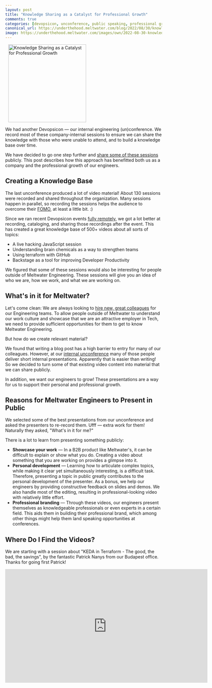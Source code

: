 ```yaml
---
layout: post
title: "Knowledge Sharing as a Catalyst for Professional Growth"
comments: true
categories: [devopsicon, unconference, public speaking, professional growth]
canonical_url: https://underthehood.meltwater.com/blog/2022/08/30/knowledge-sharing-as-a-catalyst-for-professional-growth/
image: https://underthehood.meltwater.com/images/own/2022-08-30-knowledge-sharing-as-a-catalyst-for-professional-growth/header_blog_post_youtube.jpg
---
```


<img class="right no-border" src="https://underthehood.meltwater.com/images/own/2022-08-30-knowledge-sharing-as-a-catalyst-for-professional-growth/header_blog_post_youtube.jpg" width="250" title="Knowledge Sharing as a Catalyst for Professional Growth" style="margin-left:10px; margin-right:0px;">

We had another Devopsicon — our internal engineering (un)conference. We record most of these company-internal sessions to ensure we can share the knowledge with those who were unable to attend, and to build a knowledge base over time.

We have decided to go one step further and [share some of these sessions][youtube-channel] publicly. This post describes how this approach has benefitted both us as a company and the professional growth of our engineers.

<!-- more -->

## Creating a Knowledge Base

The last unconference produced a lot of video material! About 130 sessions were recorded and shared throughout the organization. Many sessions happen in parallel, so recording the sessions helps the audience to overcome their [FOMO][fomo], at least a little bit. :)

Since we ran recent Devopsicon events [fully remotely][devopsicon-remote], we got a lot better at recording, cataloging, and sharing those recordings after the event. This has created a great knowledge base of 500+ videos about all sorts of topics:

* A live hacking JavaScript session
* Understanding brain chemicals as a way to strengthen teams
* Using terraform with GitHub
* Backstage as a tool for improving Developer Productivity

We figured that some of these sessions would also be interesting for people outside of Meltwater Engineering. These sessions will give you an idea of who we are, how we work, and what we are working on.

## What's in it for Meltwater?

Let's come clean: We are always looking to [hire new, great colleagues][jobs] for our Engineering teams. To allow people outside of Meltwater to understand our work culture and showcase that we are an attractive employer in Tech, we need to provide sufficient opportunities for them to get to know Meltwater Engineering.

But how do we create relevant material?

We found that writing a blog post has a high barrier to entry for many of our colleagues. However, at our [internal unconference][internal-unconference] many of those people deliver short internal presentations. Apparently that is easier than writing! So we decided to turn some of that existing video content into material that we can share publicly.

In addition, we want our engineers to grow! These presentations are a way for us to support their personal and professional growth.

## Reasons for Meltwater Engineers to Present in Public

We selected some of the best presentations from our unconference and asked the presenters to re-record them. Ufff — extra work for them! Naturally they asked, "What's in it for me?"

There is a lot to learn from presenting something publicly:

* **Showcase your work** — In a B2B product like Meltwater's, it can be difficult to explain or show what you do. Creating a video about something that you are working on provides a glimpse into it.
* **Personal development** — Learning how to articulate complex topics, while making it clear yet simultaneously interesting, is a difficult task. Therefore, presenting a topic in public greatly contributes to the personal development of the presenter. As a bonus, we help our engineers by providing constructive feedback on slides and demos. We also handle most of the editing, resulting in professional-looking video with relatively little effort.
* **Professional branding** — Through these videos, our engineers present themselves as knowledgeable professionals or even experts in a certain field. This aids them in building their professional brand, which among other things might help them land speaking opportunities at conferences.

## Where Do I Find the Videos?

We are starting with a session about "KEDA in Terraform - The good, the bad, the savings", by the fantastic Patrick Nanys from our Budapest office. Thanks for going first Patrick!

<iframe width="650" height="365" src="https://www.youtube.com/embed/1kEKrhYMf_g" frameborder="0" allow="accelerometer; autoplay; clipboard-write; encrypted-media; gyroscope; picture-in-picture" allowfullscreen></iframe>

[fomo]: https://en.wikipedia.org/wiki/Fear_of_missing_out
[jobs]: https://underthehood.meltwater.com/jobs/
[internal-unconference]: https://underthehood.meltwater.com/blog/2022/06/01/meltwaters-beloved-unconference/
[devopsicon-remote]: https://underthehood.meltwater.com/blog/2020/09/18/how-to-run-a-remote-unconference/
[youtube-channel]: https://www.youtube.com/channel/UCz9T7a08RFjhwUTsZvbthfQ
[twitter]: https://twitter.com/MeltwaterEng
[instagram]: https://www.instagram.com/meltwaterengineering
